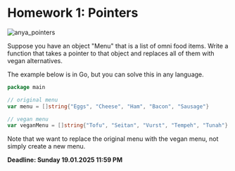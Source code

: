 # Homework 1: Pointers

![anya_pointers](https://external-content.duckduckgo.com/iu/?u=https%3A%2F%2Fi.kym-cdn.com%2Fphotos%2Fimages%2Foriginal%2F002%2F811%2F050%2F444.jpeg&f=1&nofb=1&ipt=c5a77467e4c0b8fc9c182181e0d19aaaa0d25f350b4df37190415d36f9e1010d&ipo=images)

Suppose you have an object "Menu" that is a list of omni food items. Write a function that takes a pointer to that object and replaces all of them with vegan alternatives.

The example below is in Go, but you can solve this in any language.

```go
package main

// original menu
var menu = []string{"Eggs", "Cheese", "Ham", "Bacon", "Sausage"}

// vegan menu
var veganMenu = []string{"Tofu", "Seitan", "Vurst", "Tempeh", "Tunah"}
```

Note that we want to replace the original menu with the vegan menu, not simply create a new menu.

**Deadline: Sunday 19.01.2025 11:59 PM**
